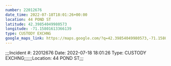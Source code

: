 ```yaml
---
number: 22012676
date_time: 2022-07-18T18:01:26+00:00
location: 44 POND ST
latitude: 42.39854049980573
longitude: -71.15801613366139
type: CUSTODY EXCHNG
google_maps_link: https://maps.google.com/?q=42.39854049980573,-71.15801613366139
---
```


;;;Incident #: 22012676  Date: 2022-07-18 18:01:26   Type: CUSTODY EXCHNG;;;;;;Location: 44 POND ST;;;
